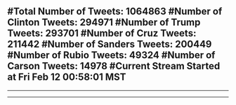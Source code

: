 #Total Number of Tweets: 1064863 
#Number of Clinton Tweets: 294971
#Number of Trump Tweets: 293701
#Number of Cruz Tweets: 211442
#Number of Sanders Tweets: 200449
#Number of Rubio Tweets: 49324
#Number of Carson Tweets: 14978
#Current Stream Started at Fri Feb 12 00:58:01 MST
---
---
---
